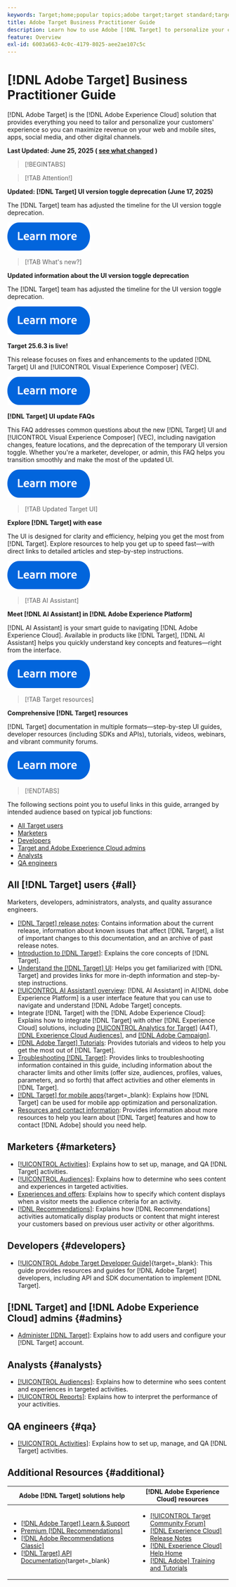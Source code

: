 ```yaml
---
keywords: Target;home;popular topics;adobe target;target standard;target premium;target documentation;adobe target documentation;practitioner guide;user guide 
title: Adobe Target Business Practitioner Guide
description: Learn how to use Adobe [!DNL Target] to personalize your customers' experience to maximize revenue on your web and mobile sites, apps, and other digital channels.
feature: Overview
exl-id: 6003a663-4c0c-4179-8025-aee2ae107c5c
---
```

# [!DNL Adobe Target] Business Practitioner Guide

[!DNL Adobe Target] is the [!DNL Adobe Experience Cloud] solution that provides everything you need to tailor and personalize your customers' experience so you can maximize revenue on your web and mobile sites, apps, social media, and other digital channels.

**Last Updated: June 25, 2025 ( [see what changed](r-release-notes/doc-change.md) )**

>[!BEGINTABS]

>[!TAB Attention!]

**Updated: [!DNL Target] UI version toggle deprecation (June 17, 2025)**

The [!DNL Target] team has adjusted the timeline for the UI version toggle deprecation.

[![Learn More icon](/help/main/assets/learn-more.svg)](/help/main/r-release-notes/release-notes.md#revised)

>[!TAB What's new?]

**Updated information about the UI version toggle deprecation**

The [!DNL Target] team has adjusted the timeline for the UI version toggle deprecation.

[![Learn More icon](/help/main/assets/learn-more.svg)](/help/main/r-release-notes/release-notes.md#revised)

**Target 25.6.3 is live!**

This release focuses on fixes and enhancements to the updated [!DNL Target] UI and [!UICONTROL Visual Experience Composer] (VEC).

[![Learn More icon](/help/main/assets/learn-more.svg)](/help/main/r-release-notes/release-notes.md)

**[!DNL Target] UI update FAQs**

This FAQ addresses common questions about the new [!DNL Target] UI and [!UICONTROL Visual Experience Composer] (VEC), including navigation changes, feature locations, and the deprecation of the temporary UI version toggle. Whether you're a marketer, developer, or admin, this FAQ helps you transition smoothly and make the most of the updated UI.

[![Learn More icon](/help/main/assets/learn-more.svg)](/help/main/c-intro/updated-ui-faq.md)

>[!TAB Updated Target UI]

**Explore [!DNL Target] with ease**

The UI is designed for clarity and efficiency, helping you get the most from [!DNL Target]. Explore resources to help you get up to speed fast&mdash;with direct links to detailed articles and step-by-step instructions.

[![Learn More icon](/help/main/assets/learn-more.svg)](/help/main/c-intro/understand-the-target-ui.md)

>[!TAB AI Assistant]

**Meet [!DNL AI Assistant] in [!DNL Adobe Experience Platform]**

[!DNL AI Assistant] is your smart guide to navigating [!DNL Adobe Experience Cloud]. Available in products like [!DNL Target], [!DNL AI Assistant] helps you quickly understand key concepts and features&mdash;right from the interface.

[![Learn More icon](/help/main/assets/learn-more.svg)](/help/main/c-intro/ai-assistant.md)

>[!TAB Target resources]

**Comprehensive [!DNL Target] resources**

[!DNL Target] documentation in multiple formats&mdash;step-by-step UI guides, developer resources (including SDKs and APIs), tutorials, videos, webinars, and vibrant community forums.

[![Learn More icon](/help/main/assets/learn-more.svg)](/help/main/r-release-notes/target-documentation.md)

>[!ENDTABS]

The following sections point you to useful links in this guide, arranged by intended audience based on typical job functions:

- [All Target users](#all)
- [Marketers](#marketers)
- [Developers](#developers)
- [Target and Adobe Experience Cloud admins](#admins)
- [Analysts](#analysts)
- [QA engineers](#qa)

## All [!DNL Target] users {#all}

Marketers, developers, administrators, analysts, and quality assurance engineers.

- [[!DNL Target] release notes](r-release-notes/release-notes.md): Contains information about the current release, information about known issues that affect [!DNL Target], a list of important changes to this documentation, and an archive of past release notes.
- [Introduction to [!DNL Target]](c-intro/intro.md): Explains the core concepts of [!DNL Target].
- [Understand the [!DNL Target] UI](/help/main/c-intro/understand-the-target-ui.md): Helps you get familiarized with [!DNL Target] and provides links for more in-depth information and step-by-step instructions.
- [[!UICONTROL AI Assistant] overview](/help/main/c-intro/ai-assistant.md): [!DNL AI Assistant] in A[!DNL dobe Experience Platform] is a user interface feature that you can use to navigate and understand [!DNL Adobe Target] concepts.
- Integrate [!DNL Target] with the [!DNL Adobe Experience Cloud]: Explains how to integrate [!DNL Target] with other [!DNL Experience Cloud] solutions, including [[!UICONTROL Analytics for Target]](/help/main/c-integrating-target-with-mac/a4t/a4t.md) (A4T), [[!DNL Experience Cloud Audiences]](/help/main/c-integrating-target-with-mac/mmp.md), and [[!DNL Adobe Campaign]](/help/main/c-integrating-target-with-mac/campaign-and-target.md).
- [[!DNL Adobe Target] Tutorials](https://experienceleague.adobe.com/docs/target-learn/tutorials/overview.html): Provides tutorials and videos to help you get the most out of [!DNL Target].
- [Troubleshooting [!DNL Target]](r-troubleshooting-target/troubleshooting-target.md): Provides links to troubleshooting information contained in this guide, including information about the character limits and other limits (offer size, audiences, profiles, values, parameters, and so forth) that affect activities and other elements in [!DNL Target].
- [[!DNL Target] for mobile apps](https://experienceleague.adobe.com/docs/target-dev/developer/mobile-apps/overview.html){target=_blank}: Explains how [!DNL Target] can be used for mobile app optimization and personalization.
- [Resources and contact information](cmp-resources-and-contact-information.md): Provides information about more resources to help you learn about [!DNL Target] features and how to contact [!DNL Adobe] should you need help.

## Marketers {#marketers}

- [[!UICONTROL Activities]](c-activities/activities.md): Explains how to set up, manage, and QA [!DNL Target] activities.
- [[!UICONTROL Audiences]](c-target/target.md): Explains how to determine who sees content and experiences in targeted activities.
- [Experiences and offers](c-experiences/experiences.md): Explains how to specify which content displays when a visitor meets the audience criteria for an activity.
- [[!DNL Recommendations]](c-recommendations/recommendations.md): Explains how [!DNL Recommendations] activities automatically display products or content that might interest your customers based on previous user activity or other algorithms.

## Developers {#developers}

- [[!UICONTROL Adobe Target Developer Guide]](https://experienceleague.adobe.com/docs/target-dev/developer/overview.html){target=_blank}: This guide provides resources and guides for [!DNL Adobe Target] developers, including API and SDK documentation to implement [!DNL Target].

## [!DNL Target] and [!DNL Adobe Experience Cloud] admins {#admins}

- [Administer [!DNL Target]](administrating-target/administrating-target.md): Explains how to add users and configure your [!DNL Target] account.

## Analysts {#analysts}

- [[!UICONTROL Audiences]](c-target/target.md): Explains how to determine who sees content and experiences in targeted activities.
- [[!UICONTROL Reports]](c-reports/reports.md): Explains how to interpret the performance of your activities.

## QA engineers {#qa}

- [[!UICONTROL Activities]](c-activities/activities.md): Explains how to set up, manage, and QA [!DNL Target] activities.

## Additional Resources {#additional}

| Adobe [!DNL Target] solutions help | [!DNL Adobe Experience Cloud] resources |
|--- |--- |
|<ul><li>[[!DNL Adobe Target] Learn & Support](https://helpx.adobe.com/support/target.html)</li><li>[Premium [!DNL Recommendations]](c-recommendations/recommendations.md)</li><li>[[!DNL Adobe Recommendations Classic]](/help/main/assets/adobe-recommendations-classic.pdf)</li><li>[[!DNL Target] API Documentation](https://experienceleague.adobe.com/docs/target-dev/developer/api/target-api-overview.html){target=_blank}</li></ul>|<ul><li>[[!UICONTROL Target Community Forum]](https://experienceleaguecommunities.adobe.com/t5/adobe-target/ct-p/adobe-target-community)</li><li>[[!DNL Experience Cloud] Release Notes](https://experienceleague.adobe.com/docs/release-notes/experience-cloud/current.html)</li><li>[[!DNL Experience Cloud] Help Home](https://helpx.adobe.com/support/experience-cloud.html)</li><li>[[!DNL Adobe] Training and Tutorials](https://helpx.adobe.com/learning.html?promoid=KAUDK)</li></ul>||
 